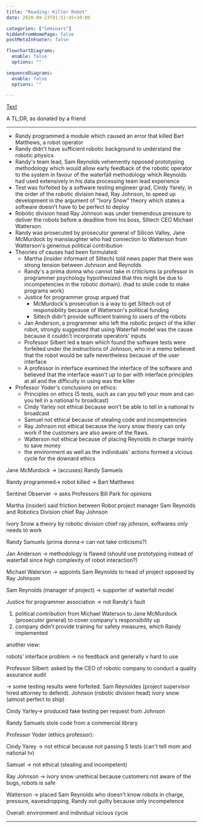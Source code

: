 ```yaml
---
title: "Reading: Killer Robot"
date: 2020-09-23T01:51:45+10:00

categories: ["Seminars"]
hiddenFromHomePage: false
postMetaInFooter: false

flowchartDiagrams:
  enable: false
  options: ""

sequenceDiagrams: 
  enable: false
  options: ""

---
```


[Text](./Killer-Robot.pdf)

<!-- You're given two options: kill people or make profit. Mill says you are inherently a bad person. Kant says you're a good person as long as you don't think about the choice. -->

A TL;DR, as donated by a friend

---

- Randy programmed a module which caused an error that killed Bart Matthews, a robot operator
- Randy didn't have sufficient robotic background to understand the robotic physics
- Randy's team lead, Sam Reynolds vehemently opposed prototyping methodology which would allow early feedback of the robotic operator to the system in favour of the waterfall methodology which Reynolds had used extensively in his data processing team lead experience
- Test was forfeited by a software testing engineer grad, Cindy Yarely, in the order of the robotic division head, Ray Johnson, to speed up development in the argument of "Ivory Snow" theory which states a software doesn't have to be perfect to deploy
- Robotic division head Ray Johnson was under tremendous pressure to deliver the robots before a deadline from his boss, Siltech CEO Michael Watterson.
- Randy was prosecuted by prosecutor general of Silicon Valley, Jane McMurdock by manslaughter who had connection to Watterson from Watterson's generous political contribution
- Theories of causes had been formulated:
    - Martha (insider informant of Siltech) told news paper that there was strong tension between Johnson and Reynolds
    - Randy's a prima donna who cannot take in criticisms (a professor in programmer psychology hypothesized that this might be due to incompetencies in the robotic domain). (had to stole code to make programs work)
    - Justice for programmer group argued that
        - McMurdock's prosecution is a way to get Siltech out of responsibility because of Watterson's political funding
        - Siltech didn't provide sufficient training to users of the robots
    - Jan Anderson, a programmer who left the robotic project of the killer robot, strongly suggested that using Waterfall model was the cause because it couldn't incorporate operators' inputs
    - Professor Silbert led a team which found the software tests were forfeited under the instructions of Johnson, who in a memo believed that the robot would be safe nevertheless because of the user interface
    - A professor in interface examined the interface of the software and believed that the interface wasn't up to par with interface principles at all and the difficulty in using was the killer
- Professor Yoder's conclusions on ethics:
    - Principles on ethics (5 tests, such as can you tell your mom and can you tell in a national tv broadcast)
    - Cindy Yarley not ethical because won't be able to tell  in a national tv broadcast
    - Samuel not ethical because of stealing code and incompetencies
    - Ray Johnson not ethical because the ivory snow theory can only work if the customers are also aware of the flaws.
    - Watterson not ethical because of placing Reynolds in charge mainly to save money
    - the environment as well as the individuals' actions formed a vicious cycle for the downard ethics

Jane McMurdock → (accuses) Randy Samuels

Randy programmed→ robot killed → Bart Matthews 

Sentinel Observer → asks Professors Bill Park for opinions

Martha (insider) said friction between Robot project manager Sam Reynolds and Robotics Division chief Ray Johnson 

Ivory Snow a theory by robotic division chief ray johnson, softwares only needs to work

Randy Samuels (prima donna→ can not take criticisms?)

Jan Anderson → methodology is flawed (should use prototyping instead of waterfall since high complexity of robot interaction?)

Michael Waterson -> appoints Sam Reynolds to head of project opposed by Ray Johnsom

Sam Reynolds (manager of project) -> supporter of waterfall model

Justice for programmer association -> not Randy's fault

1. political contribution from Michael Waterson to Jane McMurdock (prosecutor general) to cover company's responsibility up
2. company didn't provide training for safety measures, which Randy implemented

another view:

robots' interface problem → no feedback and generally v hard to use

Professor Silbert: asked by the CEO of robotic company to conduct a quality assurance audit

→ some testing results were forfeited. Sam Reynoldes (project supervisor hired attorney to defend). Johnson (robotic division head) ivory snow (almost perfect to ship)

Cindy Yarley-> produced fake testing per request from Johnson

Randy Samuels stole code from a commercial library

Professor Yoder (ethics professor):

Cindy Yarey -> not ethical because not passing 5 tests (can't tell mom and national tv)

Samuel -> not ethical (stealing and incompetent)

Ray Johnson -> ivory snow unethical because customers not aware of the bugs, robots is safe

Watterson -> placed Sam  Reynolds who doesn't know robots in charge, pressure, eavesdropping, Randy not guilty because only incompetence

Overall: environment and individual vicious cycle

---

